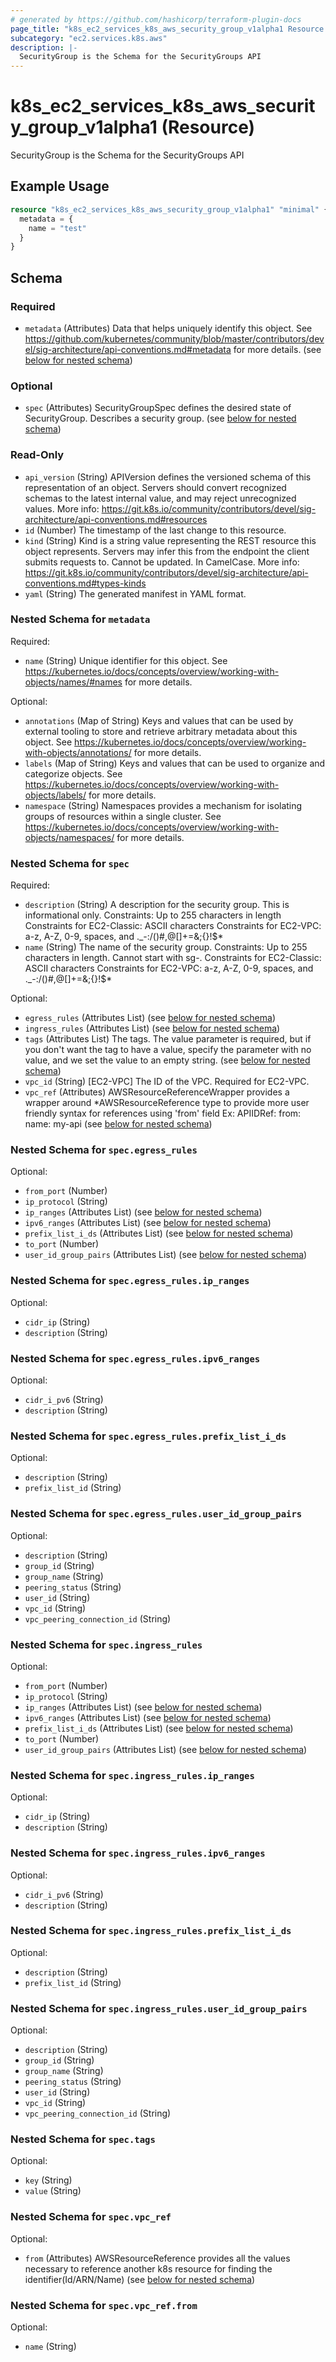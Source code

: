 ```yaml
---
# generated by https://github.com/hashicorp/terraform-plugin-docs
page_title: "k8s_ec2_services_k8s_aws_security_group_v1alpha1 Resource - terraform-provider-k8s"
subcategory: "ec2.services.k8s.aws"
description: |-
  SecurityGroup is the Schema for the SecurityGroups API
---
```


# k8s_ec2_services_k8s_aws_security_group_v1alpha1 (Resource)

SecurityGroup is the Schema for the SecurityGroups API

## Example Usage

```terraform
resource "k8s_ec2_services_k8s_aws_security_group_v1alpha1" "minimal" {
  metadata = {
    name = "test"
  }
}
```

<!-- schema generated by tfplugindocs -->
## Schema

### Required

- `metadata` (Attributes) Data that helps uniquely identify this object. See https://github.com/kubernetes/community/blob/master/contributors/devel/sig-architecture/api-conventions.md#metadata for more details. (see [below for nested schema](#nestedatt--metadata))

### Optional

- `spec` (Attributes) SecurityGroupSpec defines the desired state of SecurityGroup.  Describes a security group. (see [below for nested schema](#nestedatt--spec))

### Read-Only

- `api_version` (String) APIVersion defines the versioned schema of this representation of an object. Servers should convert recognized schemas to the latest internal value, and may reject unrecognized values. More info: https://git.k8s.io/community/contributors/devel/sig-architecture/api-conventions.md#resources
- `id` (Number) The timestamp of the last change to this resource.
- `kind` (String) Kind is a string value representing the REST resource this object represents. Servers may infer this from the endpoint the client submits requests to. Cannot be updated. In CamelCase. More info: https://git.k8s.io/community/contributors/devel/sig-architecture/api-conventions.md#types-kinds
- `yaml` (String) The generated manifest in YAML format.

<a id="nestedatt--metadata"></a>
### Nested Schema for `metadata`

Required:

- `name` (String) Unique identifier for this object. See https://kubernetes.io/docs/concepts/overview/working-with-objects/names/#names for more details.

Optional:

- `annotations` (Map of String) Keys and values that can be used by external tooling to store and retrieve arbitrary metadata about this object. See https://kubernetes.io/docs/concepts/overview/working-with-objects/annotations/ for more details.
- `labels` (Map of String) Keys and values that can be used to organize and categorize objects. See https://kubernetes.io/docs/concepts/overview/working-with-objects/labels/ for more details.
- `namespace` (String) Namespaces provides a mechanism for isolating groups of resources within a single cluster. See https://kubernetes.io/docs/concepts/overview/working-with-objects/namespaces/ for more details.


<a id="nestedatt--spec"></a>
### Nested Schema for `spec`

Required:

- `description` (String) A description for the security group. This is informational only.  Constraints: Up to 255 characters in length  Constraints for EC2-Classic: ASCII characters  Constraints for EC2-VPC: a-z, A-Z, 0-9, spaces, and ._-:/()#,@[]+=&;{}!$*
- `name` (String) The name of the security group.  Constraints: Up to 255 characters in length. Cannot start with sg-.  Constraints for EC2-Classic: ASCII characters  Constraints for EC2-VPC: a-z, A-Z, 0-9, spaces, and ._-:/()#,@[]+=&;{}!$*

Optional:

- `egress_rules` (Attributes List) (see [below for nested schema](#nestedatt--spec--egress_rules))
- `ingress_rules` (Attributes List) (see [below for nested schema](#nestedatt--spec--ingress_rules))
- `tags` (Attributes List) The tags. The value parameter is required, but if you don't want the tag to have a value, specify the parameter with no value, and we set the value to an empty string. (see [below for nested schema](#nestedatt--spec--tags))
- `vpc_id` (String) [EC2-VPC] The ID of the VPC. Required for EC2-VPC.
- `vpc_ref` (Attributes) AWSResourceReferenceWrapper provides a wrapper around *AWSResourceReference type to provide more user friendly syntax for references using 'from' field Ex: APIIDRef: from: name: my-api (see [below for nested schema](#nestedatt--spec--vpc_ref))

<a id="nestedatt--spec--egress_rules"></a>
### Nested Schema for `spec.egress_rules`

Optional:

- `from_port` (Number)
- `ip_protocol` (String)
- `ip_ranges` (Attributes List) (see [below for nested schema](#nestedatt--spec--egress_rules--ip_ranges))
- `ipv6_ranges` (Attributes List) (see [below for nested schema](#nestedatt--spec--egress_rules--ipv6_ranges))
- `prefix_list_i_ds` (Attributes List) (see [below for nested schema](#nestedatt--spec--egress_rules--prefix_list_i_ds))
- `to_port` (Number)
- `user_id_group_pairs` (Attributes List) (see [below for nested schema](#nestedatt--spec--egress_rules--user_id_group_pairs))

<a id="nestedatt--spec--egress_rules--ip_ranges"></a>
### Nested Schema for `spec.egress_rules.ip_ranges`

Optional:

- `cidr_ip` (String)
- `description` (String)


<a id="nestedatt--spec--egress_rules--ipv6_ranges"></a>
### Nested Schema for `spec.egress_rules.ipv6_ranges`

Optional:

- `cidr_i_pv6` (String)
- `description` (String)


<a id="nestedatt--spec--egress_rules--prefix_list_i_ds"></a>
### Nested Schema for `spec.egress_rules.prefix_list_i_ds`

Optional:

- `description` (String)
- `prefix_list_id` (String)


<a id="nestedatt--spec--egress_rules--user_id_group_pairs"></a>
### Nested Schema for `spec.egress_rules.user_id_group_pairs`

Optional:

- `description` (String)
- `group_id` (String)
- `group_name` (String)
- `peering_status` (String)
- `user_id` (String)
- `vpc_id` (String)
- `vpc_peering_connection_id` (String)



<a id="nestedatt--spec--ingress_rules"></a>
### Nested Schema for `spec.ingress_rules`

Optional:

- `from_port` (Number)
- `ip_protocol` (String)
- `ip_ranges` (Attributes List) (see [below for nested schema](#nestedatt--spec--ingress_rules--ip_ranges))
- `ipv6_ranges` (Attributes List) (see [below for nested schema](#nestedatt--spec--ingress_rules--ipv6_ranges))
- `prefix_list_i_ds` (Attributes List) (see [below for nested schema](#nestedatt--spec--ingress_rules--prefix_list_i_ds))
- `to_port` (Number)
- `user_id_group_pairs` (Attributes List) (see [below for nested schema](#nestedatt--spec--ingress_rules--user_id_group_pairs))

<a id="nestedatt--spec--ingress_rules--ip_ranges"></a>
### Nested Schema for `spec.ingress_rules.ip_ranges`

Optional:

- `cidr_ip` (String)
- `description` (String)


<a id="nestedatt--spec--ingress_rules--ipv6_ranges"></a>
### Nested Schema for `spec.ingress_rules.ipv6_ranges`

Optional:

- `cidr_i_pv6` (String)
- `description` (String)


<a id="nestedatt--spec--ingress_rules--prefix_list_i_ds"></a>
### Nested Schema for `spec.ingress_rules.prefix_list_i_ds`

Optional:

- `description` (String)
- `prefix_list_id` (String)


<a id="nestedatt--spec--ingress_rules--user_id_group_pairs"></a>
### Nested Schema for `spec.ingress_rules.user_id_group_pairs`

Optional:

- `description` (String)
- `group_id` (String)
- `group_name` (String)
- `peering_status` (String)
- `user_id` (String)
- `vpc_id` (String)
- `vpc_peering_connection_id` (String)



<a id="nestedatt--spec--tags"></a>
### Nested Schema for `spec.tags`

Optional:

- `key` (String)
- `value` (String)


<a id="nestedatt--spec--vpc_ref"></a>
### Nested Schema for `spec.vpc_ref`

Optional:

- `from` (Attributes) AWSResourceReference provides all the values necessary to reference another k8s resource for finding the identifier(Id/ARN/Name) (see [below for nested schema](#nestedatt--spec--vpc_ref--from))

<a id="nestedatt--spec--vpc_ref--from"></a>
### Nested Schema for `spec.vpc_ref.from`

Optional:

- `name` (String)


